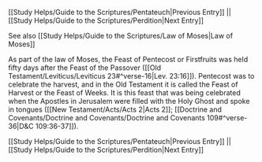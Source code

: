 [[Study Helps/Guide to the Scriptures/Pentateuch|Previous Entry]]  ||  [[Study Helps/Guide to the Scriptures/Perdition|Next Entry]]

 See also [[Study Helps/Guide to the Scriptures/Law of Moses|Law of Moses]]

 As part of the law of Moses, the Feast of Pentecost or Firstfruits was held fifty days after the Feast of the Passover ([[Old Testament/Leviticus/Leviticus 23#^verse-16|Lev. 23:16]]). Pentecost was to celebrate the harvest, and in the Old Testament it is called the Feast of Harvest or the Feast of Weeks. It is this feast that was being celebrated when the Apostles in Jerusalem were filled with the Holy Ghost and spoke in tongues ([[New Testament/Acts/Acts 2|Acts 2]]; [[Doctrine and Covenants/Doctrine and Covenants/Doctrine and Covenants 109#^verse-36|D&C 109:36-37]]).

[[Study Helps/Guide to the Scriptures/Pentateuch|Previous Entry]]  ||  [[Study Helps/Guide to the Scriptures/Perdition|Next Entry]]